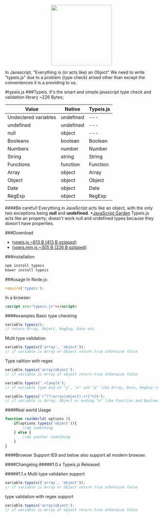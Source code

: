 <p align="center"><a href="https://typeis.github.io/" target="_blank"><img width="200"src="https://typeis.github.io/typeis.png"></a></p>

In Javascript, "Everything is (or acts like) an Object"
We need to write "typeis.js" due to a problem (type check) arised other than except the conveniences it is a providing to us.

#typeis.js
###Typeis. it's the smart and simple javascript type check and validation library ~226 Bytes;

|Value                  |Native     |Typeis.js  |
|---                    |---        |---        |
|Undeclared variables   |undefined  |---        |
|undefined              |undefined  |---        |
|null                   |object     |---        |
|Booleans               |boolean    |Boolean    |
|Numbers                |number     |Number     |
|String                 |string     |String     |
|Functions              |function   |Function   |
|Array                  |object     |Array      |
|Object                 |object     |Object     |
|Date                   |object     |Date       |
|RegExp                 |object     |RegExp     |
####Be careful!
Everything in JavaScript acts like an object, with the only two exceptions being **null** and **undefined**. *[JavaScript Garden](https://bonsaiden.github.io/JavaScript-Garden/#object.general)
Typeis.js acts like an property; doesn't work null and undefined types because they doesn't have properties.

###Download

* [typeis.js ~813 B (413 B gzipped)](https://raw.githubusercontent.com/typeis/typeisjs/master/typeis.js)
* [typeis.min.js ~305 B (226 B gzipped)](https://raw.githubusercontent.com/typeis/typeisjs/master/dist/typeis.min.js)

###installation
```javascript
npm install typeis
bower install typeis
```
###usage
In Node.js:
```javascript
require('typeis');
```
In a browser:
```html
<script src="typeis.js"></script>
```
####examples
Basic type checking
```javascript
variable.typeis();
// return Array, Object, RegExp, Date etc.
```
Multi type validation
```javascript
variable.typeis(['array', 'object']);
// if variable is Array or Object return true otherwise false
```
Type valition with regex
```javascript
variable.typeis('array|object');
// if variable is Array or object return true otherwise false

variable.typeis('.+[yep]$');
// if variable type end of "y", "e" and "p" like Array, Date, RegExp return true otherwise false

variable.typeis('(^(?!array|object).+)[^n]$');
// if variable is Array, Object or ending "n" like Function and Boolean return false otherwise true
```

####Real world Usage

```javascript 
function realWorld( options ){
    if(options.typeis('object')){
        //do something
    } else {
        //do another something
    }
}
```

####Browser Support
IE9 and below also support all modern browser.

####Changelog
#####1.0.x
Typeis.js Released

#####1.1.x
Multi type validation support
```javascript
variable.typeis(['array', 'object']);
// if variable is Array or Object return true otherwise false
```
type validation with regex support
```javascript
variable.typeis('array|object');
// if variable is Array or object return true otherwise false
```
